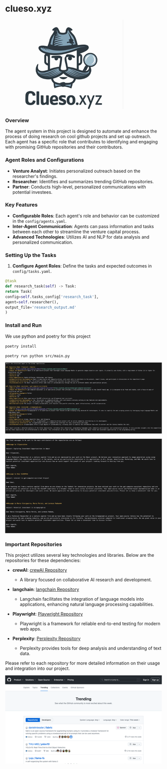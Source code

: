 # clueso.xyz

![Clueso](./assets/clueso.png)

### Overview
The agent system in this project is designed to automate and enhance the process of doing research on cool github projects and set up outreach. Each agent has a specific role that contributes to identifying and engaging with promising GitHub repositories and their contributors.

### Agent Roles and Configurations
- **Venture Analyst**: Initiates personalized outreach based on the researcher's findings.
- **Researcher**: Identifies and summarizes trending GitHub repositories.
- **Partner**: Conducts high-level, personalized communications with potential investees.

### Key Features
- **Configurable Roles**: Each agent's role and behavior can be customized in the `config/agents.yaml`.
- **Inter-Agent Communication**: Agents can pass information and tasks between each other to streamline the venture capital process.
- **Advanced Technologies**: Utilizes AI and NLP for data analysis and personalized communication.

### Setting Up the Tasks
1. **Configure Agent Roles**: Define the tasks and expected outcomes in `config/tasks.yaml`.

```python
@task
def research_task(self) -> Task:
return Task(
config=self.tasks_config['research_task'],
agent=self.researcher(),
output_file='research_output.md'
)
```

### Install and Run

We use python and poetry for this project

`poetry install`

`poetry run python src/main.py`

![Outreach Process](./assets/outreach.png)

![Research Report](./assets/research_report.png)

### Important Repositories

This project utilizes several key technologies and libraries. Below are the repositories for these dependencies:

- **crewAI**: [crewAI Repository](https://github.com/crewAI/crewAI)
  - A library focused on collaborative AI research and development.

- **langchain**: [langchain Repository](https://github.com/langchain/langchain)
  - Langchain facilitates the integration of language models into applications, enhancing natural language processing capabilities.

- **Playwright**: [Playwright Repository](https://github.com/microsoft/playwright)
  - Playwright is a framework for reliable end-to-end testing for modern web apps.

- **Perplexity**: [Perplexity Repository](https://github.com/perplexity/perplexity)
  - Perplexity provides tools for deep analysis and understanding of text data.

Please refer to each repository for more detailed information on their usage and integration into our project.


![Trending](./assets/trending-screenshot.png)